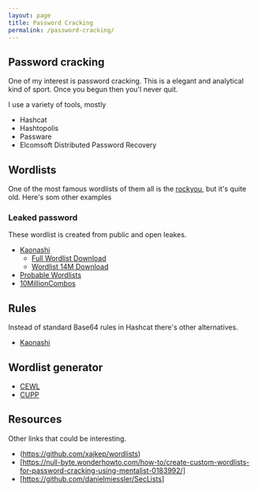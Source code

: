 ```yaml
---
layout: page
title: Password Cracking
permalink: /password-cracking/
---
```


## Password cracking
One of my interest is password cracking. This is a elegant and analytical kind of sport. Once you begun then you'l never quit.

I use a variety of tools, mostly
- Hashcat
- Hashtopolis 
- Passware
- Elcomsoft Distributed Password Recovery

## Wordlists

One of the most famous wordlists of them all is the [rockyou](https://github.com/danielmiessler/SecLists/raw/master/Passwords/Leaked-Databases/rockyou.txt.tar.gz), but it's quite old. Here's som other examples
### Leaked password
These wordlist is created from public and open leakes.
- [Kaonashi](https://github.com/kaonashi-passwords/Kaonashi) 
  - [Full Wordlist Download](https://mega.nz/file/nWJXzYzS#P1G8HDiMxq5wFaxeWGWx334Wp9wByj5kMEGLZkVX694)
  - [Wordlist 14M Download](http://mega.nz/file/7fIlxQaC#BlrWduRgBwWH_Za9SoEJnnq7ySrV4E_NzfTtn_OI418)
- [Probable Wordlists](https://github.com/berzerk0/Probable-Wordlists)
- [10MillionCombos](http://download.g0tmi1k.com/wordlists/large/10-million-combos.zip)

## Rules
Instead of standard Base64 rules in Hashcat there's other alternatives.

- [Kaonashi](https://github.com/kaonashi-passwords/Kaonashi/tree/master/rules)

## Wordlist generator
- [CEWL](https://digi.ninja/projects/cewl.php)
- [CUPP](https://github.com/Mebus/cupp)

## Resources
Other links that could be interesting.
- (https://github.com/xajkep/wordlists)
- [https://null-byte.wonderhowto.com/how-to/create-custom-wordlists-for-password-cracking-using-mentalist-0183992/]
- [https://github.com/danielmiessler/SecLists]
